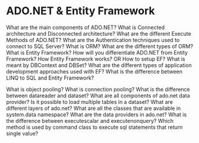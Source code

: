 # ADO.NET & Entity Framework

What are the main components of ADO.NET?
What is Connected architecture and Disconnected architecture?
What are the different Execute Methods of ADO.NET?
What are the Authentication techniques used to connect to SQL Server?
What is ORM? What are the different types of ORM?
What is Entity Framework?
How will you differentiate ADO.NET from Entity Framework?
How Entity Framework works? OR How to setup EF?
What is meant by DBContext and DBSet?
What are the different types of application development approaches used with EF?
What is the difference between LINQ to SQL and Entity Framework?

What is object pooling?
What is connection pooling?
What is the difference between datareader and dataset?
What are all components of ado.net data provider?
Is it possible to load multiple tables in a dataset?
What are different layers of ado.net?
What are all the classes that are available in system.data namespace?
What are the data providers in ado.net?
What is the difference between executescalar and executenonquery?
Which method is used by command class to execute sql statements that return single value?

